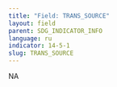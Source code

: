 ```yaml
---
title: "Field: TRANS_SOURCE"
layout: field
parent: SDG_INDICATOR_INFO
language: ru
indicator: 14-5-1
slug: TRANS_SOURCE
---
```

NA